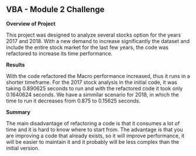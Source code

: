 ## VBA - Module 2 Challenge

**Overview of Project**

This project was designed to analyze several stocks option for the years 2017 and 2018. With a new demand to increase significantly 
the dataset and include the entire stock market for the last few years, the code was refactored to increase its time performance.

**Results**

With the code refactored the Macro performance increased, thus it runs in a shorter timeframe. For the 2017 stock analysis in the 
initial code, it was taking 0.890625 seconds to run and with the refactored code it took only 0.1640624 seconds. We have a simmilar
scenario for 2018, in which the time to run it decreases from 0.875 to 0.15625 seconds.

**Summary**

The main disadvantage of refactoring a code is that it consumes a lot of time and it is hard to know where to start from.
The advantage is that you are improving a code that already exists, so it will improve performance, it will be easier to maintain it
and it probably will be less complex than the initial version.
